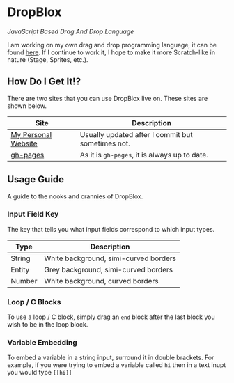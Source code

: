 # DropBlox
*JavaScript Based Drag And Drop Language*

I am working on my own drag and drop programming language, it can be found [here](http://www.ianmorrill.com/dropblox). If I continue to work it, I hope to make it more Scratch-like in nature (Stage, Sprites, etc.).

## How Do I Get It!?
There are two sites that you can use DropBlox live on. These sites are shown below.

Site | Description
--- | ---
[My Personal Website](http://www.ianmorrill.com/dropblox) | Usually updated after I commit but sometimes not.
[gh-pages](http://iwotastic.github.io/DropBlox/src) | As it is `gh-pages`, it is always up to date.

## Usage Guide
A guide to the nooks and crannies of DropBlox.

### Input Field Key
The key that tells you what input fields correspond to which input types.

Type | Description
--- | ---
String | White background, simi-curved borders
Entity | Grey background, simi-curved borders
Number | White background, curved borders

### Loop / C Blocks
To use a loop / C block, simply drag an `end` block after the last block you wish to be in the loop block.

### Variable Embedding
To embed a variable in a string input, surround it in double brackets. For example, if you were trying to embed a variable called `hi` then in a text inupt you would type `[[hi]]`
